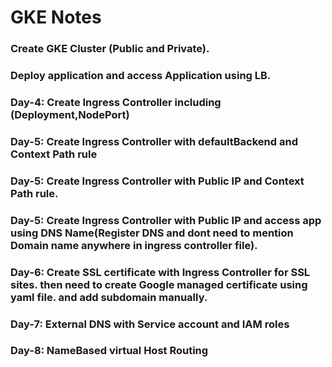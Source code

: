 # GKE Notes

### Create GKE Cluster (Public and Private).

### Deploy application and access Application using LB.

### Day-4: Create Ingress Controller including (Deployment,NodePort)

### Day-5: Create Ingress Controller with defaultBackend and Context Path rule

### Day-5: Create Ingress Controller with Public IP and Context Path rule.

### Day-5: Create Ingress Controller with Public IP and access app using DNS Name(Register DNS and dont need to mention Domain name anywhere in ingress controller file).

### Day-6: Create SSL certificate with Ingress Controller for SSL sites. then need to create Google managed certificate using yaml file. and add subdomain manually.

### Day-7:  External DNS with Service account and IAM roles

### Day-8: NameBased virtual Host Routing